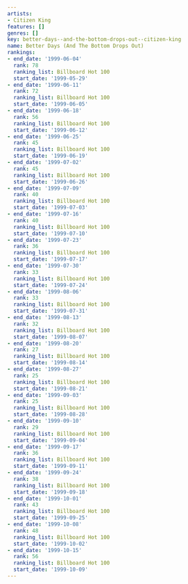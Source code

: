 ```yaml
---
artists:
- Citizen King
features: []
genres: []
key: better-days--and-the-bottom-drops-out--citizen-king
name: Better Days (And The Bottom Drops Out)
rankings:
- end_date: '1999-06-04'
  rank: 78
  ranking_list: Billboard Hot 100
  start_date: '1999-05-29'
- end_date: '1999-06-11'
  rank: 72
  ranking_list: Billboard Hot 100
  start_date: '1999-06-05'
- end_date: '1999-06-18'
  rank: 56
  ranking_list: Billboard Hot 100
  start_date: '1999-06-12'
- end_date: '1999-06-25'
  rank: 45
  ranking_list: Billboard Hot 100
  start_date: '1999-06-19'
- end_date: '1999-07-02'
  rank: 45
  ranking_list: Billboard Hot 100
  start_date: '1999-06-26'
- end_date: '1999-07-09'
  rank: 40
  ranking_list: Billboard Hot 100
  start_date: '1999-07-03'
- end_date: '1999-07-16'
  rank: 40
  ranking_list: Billboard Hot 100
  start_date: '1999-07-10'
- end_date: '1999-07-23'
  rank: 36
  ranking_list: Billboard Hot 100
  start_date: '1999-07-17'
- end_date: '1999-07-30'
  rank: 33
  ranking_list: Billboard Hot 100
  start_date: '1999-07-24'
- end_date: '1999-08-06'
  rank: 33
  ranking_list: Billboard Hot 100
  start_date: '1999-07-31'
- end_date: '1999-08-13'
  rank: 32
  ranking_list: Billboard Hot 100
  start_date: '1999-08-07'
- end_date: '1999-08-20'
  rank: 27
  ranking_list: Billboard Hot 100
  start_date: '1999-08-14'
- end_date: '1999-08-27'
  rank: 25
  ranking_list: Billboard Hot 100
  start_date: '1999-08-21'
- end_date: '1999-09-03'
  rank: 25
  ranking_list: Billboard Hot 100
  start_date: '1999-08-28'
- end_date: '1999-09-10'
  rank: 29
  ranking_list: Billboard Hot 100
  start_date: '1999-09-04'
- end_date: '1999-09-17'
  rank: 36
  ranking_list: Billboard Hot 100
  start_date: '1999-09-11'
- end_date: '1999-09-24'
  rank: 38
  ranking_list: Billboard Hot 100
  start_date: '1999-09-18'
- end_date: '1999-10-01'
  rank: 43
  ranking_list: Billboard Hot 100
  start_date: '1999-09-25'
- end_date: '1999-10-08'
  rank: 48
  ranking_list: Billboard Hot 100
  start_date: '1999-10-02'
- end_date: '1999-10-15'
  rank: 56
  ranking_list: Billboard Hot 100
  start_date: '1999-10-09'
---
```


